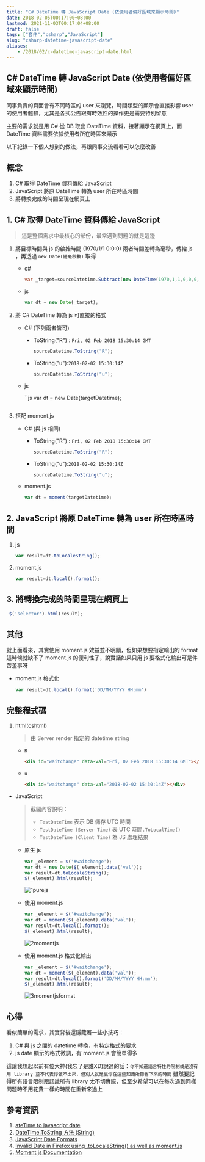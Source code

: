 ```yaml
---
title: "C# DateTime 轉 JavaScript Date (依使用者偏好區域來顯示時間)"
date: 2018-02-05T00:17:00+08:00
lastmod: 2021-11-03T00:17:04+08:00
draft: false
tags: ["套件","csharp","JavaScript"]
slug: "csharp-datetime-javascript-date"
aliases:
    - /2018/02/c-datetime-javascript-date.html
---
```

## C# DateTime 轉 JavaScript Date (依使用者偏好區域來顯示時間)

同事負責的頁面會有不同時區的 user 來瀏覽，時間類型的顯示會直接影響 user 的使用者體驗，尤其是各式公告跟有時效性的操作更是需要特別留意

主要的需求就是用 C# 從 DB 取出 DateTime 資料，接著顯示在網頁上，而 DateTime 資料需要依據使用者所在時區來顯示

以下紀錄一下個人想到的做法，再跟同事交流看看可以怎麼改善

## 概念

1. C# 取得 DateTime 資料傳給 JavaScript
2. JavaScript 將原 DateTime 轉為 user 所在時區時間
3. 將轉換完成的時間呈現在網頁上

## 1. C# 取得 DateTime 資料傳給 JavaScript

> 這是整個需求中最核心的部份，最常遇到問題的就是這邊

1. 將目標時間與 js 的啟始時間 (1970/1/1 0:0:0) 兩者時間差轉為毫秒，傳給 js ，再透過 `new Date(總毫秒數)` 取得
    * c#

        ```cs
        var _target=sourceDatetime.Subtract(new DateTime(1970,1,1,0,0,0,DateTimeKind.Utc)).TotalMilliseconds;
       ```

    * js

        ```js
        var dt = new Date(_target);
        ```

2. 將 C# DateTime 轉為 js 可直接的格式

    * C# (下列兩者皆可)

        * ToString("R") : `Fri, 02 Feb 2018 15:30:14 GMT`

            ```cs
            sourceDatetime.ToString("R");
            ```

        * ToString("u"):`2018-02-02 15:30:14Z`

            ```cs
            sourceDatetime.ToString("u");
            ```

    * js

        ``js
        var dt = new Date(targetDatetime);
        ```

3. 搭配 moment.js
    * C# (與 js 相同)

        * ToString("R") : `Fri, 02 Feb 2018 15:30:14 GMT`

            ```cs
            sourceDatetime.ToString("R");
            ```

        * ToString("u"):`2018-02-02 15:30:14Z`

            ```cs
            sourceDatetime.ToString("u");
            ```

    * moment.js

        ```js
        var dt = moment(targetDatetime);
        ```

## 2. JavaScript 將原 DateTime 轉為 user 所在時區時間

1. js

    ```js
    var result=dt.toLocaleString();
    ```

2. moment.js

    ```js
    var result=dt.local().format();
    ```

## 3. 將轉換完成的時間呈現在網頁上

```js
 $('selector').html(result);
 ```

## 其他

就上面看來，其實使用 moment.js 效益並不明顯，但如果想要指定輸出的 format 這時候就缺不了 moment.js 的便利性了，說實話如果只用 js 要格式化輸出可是件苦差事呀

* moment.js 格式化

    ```js
    var result=dt.local().format('DD/MM/YYYY HH:mm')
    ```

## 完整程式碼

1. html(cshtml)

    > 由 Server render 指定的 datetime string

    * `R`

        ```html
        <div id="waitchange" data-val="Fri, 02 Feb 2018 15:30:14 GMT"></div>
        ```

    * `u`

        ```html
        <div id="waitchange" data-val="2018-02-02 15:30:14Z"></div>
        ```

* JavaScript

    > 截圖內容說明：
    >
    >* `TestDateTime` 表示 DB 儲存 UTC 時間
    >* `TestDateTime (Server Time)` 表 UTC 時間`.ToLocalTime()`
    >* `TestDateTime (Client Time)` 為 JS 處理結果

  * 原生 js

    ```js
    var _element = $('#waitchange');
    var dt = new Date($(_element).data('val'));
    var result=dt.toLocaleString();
    $(_element).html(result);
    ```

    ![1purejs](https://user-images.githubusercontent.com/3851540/35779555-bd6e3632-0a09-11e8-8e36-4c9aea51e649.png)

  * 使用 moment.js

    ```js
    var _element = $('#waitchange');
    var dt = moment($(_element).data('val'));
    var result=dt.local().format();
    $(_element).html(result);
    ```

    ![2momentjs](https://user-images.githubusercontent.com/3851540/35779492-d6e250b8-0a08-11e8-9157-947e35fdc1f8.png)

  * 使用 moment.js 格式化輸出

    ```js
    var _element = $('#waitchange');
    var dt = moment($(_element).data('val'));
    var result=dt.local().format('DD/MM/YYYY HH:mm');
    $(_element).html(result);
    ```

    ![3momentjsformat](https://user-images.githubusercontent.com/3851540/35779493-d708ddd2-0a08-11e8-8bac-38d7c46bc150.png)

## 心得

看似簡單的需求，其實背後還隱藏著一些小技巧：

1. C# 與 js 之間的 datetime 轉換，有特定格式的要求
2. js date 顯示的格式微調，有 moment.js 會簡單得多

這讓我想起以前有位大神(我忘了是誰XD)說過的話：`你不知道語言特性的限制或是沒有用 library 並不代表你做不出來，但別人就是贏你在這些知識所節省下來的時間` 雖然要記得所有語言限制跟認識所有 library 太不切實際，但至少希望可以在每次遇到同樣問題時不用花費一樣的時間在重新來過上

## 參考資訊

1. [ateTime to javascript date](https://stackoverflow.com/questions/2404247/datetime-to-javascript-date)
2. [DateTime.ToString 方法 (String)](https://msdn.microsoft.com/zh-tw/library/zdtaw1bw%28v=vs.110%29.aspx)
3. [JavaScript Date Formats](https://www.w3schools.com/js/js_date_formats.asp)
4. [Invalid Date in Firefox using .toLocaleString() as well as moment.js](https://stackoverflow.com/questions/44929926/invalid-date-in-firefox-using-tolocalestring-as-well-as-moment-js)
5. [Moment.js Documentation](https://momentjs.com/docs/)
